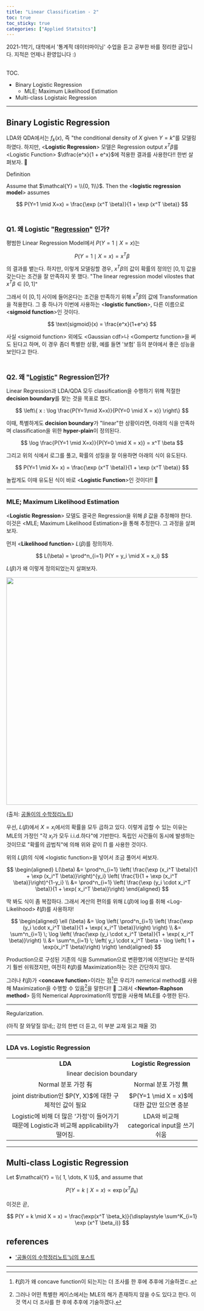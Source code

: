 ```yaml
---
title: "Linear Classification - 2"
toc: true
toc_sticky: true
categories: ["Applied Statsitcs"]
---
```



2021-1학기, 대학에서 '통계적 데이터마이닝' 수업을 듣고 공부한 바를 정리한 글입니다. 지적은 언제나 환영입니다 :)

<br><span class="statement-title">TOC.</span><br>

- Binary Logistic Regression
  - MLE; Maximum Likelihood Estimation
- Multi-class Logistaic Regression

<hr/>

## Binary Logistic Regression

LDA와 QDA에서는 $f_k(x)$, 즉 "the conditional density of $X$ given $Y=k$"를 모델링하였다. 하지만, \<**Logistic Regression**\> 모델은 Regression output $x^T \beta$를 \<Logistic Function\> $\dfrac{e^x}{1 + e^x}$에 적용한 결과를 사용한다!! 한번 살펴보자. 🤩

<span class="statement-title">Definition</span><br>

Assume that $\mathcal{Y} = \\{0, 1\\}$. Then the \<**logistic regression model**\> assumes

$$
P(Y=1 \mid X=x) = \frac{\exp (x^T \beta)}{1 + \exp (x^T \beta)}
$$

<br/>

<big><b>Q1. 왜 Logistic "<u>Regression</u>" 인가?</b></big>

평범한 Linear Regression Model에서 $P(Y = 1 \mid X = x)$는

$$
P(Y = 1 \mid X=x) = x^T \beta
$$

의 결과를 뱉는다. 하지만, 이렇게 모델링할 경우, $x^T \beta$의 값이 확률의 정의인 $[0, 1]$ 값을 갖는다는 조건을 잘 만족하지 못 했다. "The linear regression model vilostes that $x^T \beta \in [0, 1]$"

그래서 이 $[0, 1]$ 사이에 들어온다는 조건을 만족하기 위해 $x^T \beta$의 값에 Transformation을 적용한다. 그 중 하나가 이번에 사용하는 \<**logistic function**\>, 다른 이름으로 \<**sigmoid function**\>인 것이다.

$$
\text{sigmoid}(x) = \frac{e^x}{1+e^x}
$$

사실 \<sigmoid function\> 외에도 \<Gaussian cdf\>나 \<Gompertz function\>을 써도 된다고 하며, 이 경우 좀더 특별한 상황, 예를 들면 '보험' 등의 분야에서 좋은 성능을 보인다고 한다.

<br/>

<big><b>Q2. 왜 "<u>Logistic</u>" Regression인가?</b></big>

Linear Regression과 LDA/QDA 모두 classification을 수행하기 위해 적절한 **decision boundary**를 찾는 것을 목표로 했다.

$$
\left\{ x : \log \frac{P(Y=1\mid X=x)}{P(Y=0 \mid X = x)} \right\}
$$

이때, 특별하게도 **decision boundary**가 "linear"한 상황이라면, 아래의 식을 만족하며 classification을 위한 **hyper-plain**이 정의된다.

$$
\log \frac{P(Y=1 \mid X=x)}{P(Y=0 \mid X = x)} = x^T \beta
$$

그리고 위의 식에서 로그를 풀고, 확률의 성질을 잘 이용하면 아래의 식이 유도된다.

$$
P(Y=1 \mid X= x) = \frac{\exp (x^T \beta)}{1 + \exp (x^T \beta)}
$$

놀랍게도 이때 유도된 식이 바로 \<**Logistic Function**\>인 것이다!! 🤩

<hr/>

### MLE; Maximum Likelihood Estimation

\<**Logistic Regression**\> 모델도 결국은 Regression을 위해 $\beta$ 값을 추정해야 한다. 이것은 \<MLE; Maximum Likelihood Estimation\>을 통해 추정한다. 그 과정을 살펴보자.

먼저 \<**Likelihood function**\> $L(\beta)$를 정의하자.

$$
L(\beta) = \prod^n_{i=1} P(Y = y_i \mid X = x_i)
$$

$L(\beta)$가 왜 이렇게 정의되었는지 살펴보자.

<div class="img-wrapper">
  <img src="https://raw.githubusercontent.com/angeloyeo/angeloyeo.github.io/master/pics/2020-07-17-MLE/pic2.png" width="600px">
  <p>
  (출처: <a href="https://angeloyeo.github.io/2020/07/17/MLE">공돌이의 수학정리노트</a>)
  </p>
</div>

우선, $L(\beta)$에서 $X=x_i$에서의 확률을 모두 곱하고 있다. 이렇게 곱할 수 있는 이유는 MLE의 가정인 <span class="half_HL">"각 $x_i$가 모두 i.i.d.하다"</span>에 기반한다. 독립인 사건들이 동시에 발생하는 것이므로 "확률의 곱법칙"에 의해 위와 같이 $\prod$ 를 사용한 것이다.

위의 $L(\beta)$의 식에 \<logistic function\>을 넣어서 조금 풀어서 써보자.

$$
\begin{aligned}
L(\beta) &= \prod^n_{i=1} \left( \frac{\exp (x_i^T \beta)}{1 + \exp (x_i^T \beta)}\right)^{y_i} \left( \frac{1}{1 + \exp (x_i^T \beta)}\right)^{1-y_i} \\
&= \prod^n_{i=1} \left( \frac{\exp (y_i \cdot x_i^T \beta)}{1 + \exp( x_i^T \beta)}\right)
\end{aligned}
$$

딱 봐도 식이 좀 복잡하다. 그래서 계산의 편의를 위해 $L(\beta)$에 $\log$를 취해 \<Log-Likelihood\> $\ell(\beta)$를 사용하자!

$$
\begin{aligned}
\ell (\beta) &= \log \left( \prod^n_{i=1} \left( \frac{\exp (y_i \cdot x_i^T \beta)}{1 + \exp( x_i^T \beta)}\right) \right) \\
&= \sum^n_{i=1} \; \log \left( \frac{\exp (y_i \cdot x_i^T \beta)}{1 + \exp( x_i^T \beta)}\right) \\
&= \sum^n_{i=1} \; \left(  y_i \cdot x_i^T \beta - \log \left( 1 + \exp(x_i^T \beta)\right) \right)
\end{aligned}
$$

Production으로 구성된 기존의 식을 Summation으로 변환했기에 이전보다는 분석하기 훨씬 쉬워졌지만, 여전히 $\ell (\beta)$를 Maximization하는 것은 간단하지 않다.

그러나 $\ell (\beta)$가 \<**concave function**\>이라는 점[^1]은 우리가 <span class="half_HL">nemerical method를 사용해 Maximization을 수행할 수 있음</span>[^2]을 말한다!! 🤩 그래서 \<**Newton-Raphson method**\> 등의 Nemerical Approximation의 방법을 사용해 MLE를 수행한 된다.

<hr/>

<span class="statement-title">Regularization.</span><br>

(아직 잘 와닿질 않네;; 강의 한번 더 듣고, 이 부분 교재 읽고 채울 것)

<hr/>

### LDA vs. Logistic Regression

<table style="text-align: center; table-layout:fixed">
<th>LDA</th>
<th>Logistic Regression</th>
<tr>
    <td colspan="2">linear decision boundary</td>
</tr>
<tr>
    <td>Normal 분포 가정 有</td>
    <td>Normal 분포 가정 無</td>
</tr>
<tr>
    <td>joint distribution인 $P(Y, X)$에 대한 구체적인 값이 필요</td>
    <td>$P(Y=1 \mid X = x)$에 대한 값만 있으면 충분</td>
</tr>
<tr>
    <td>Logistic에 비해 더 많은 '가정'이 들어가기 때문에 Logistic과 비교해 applicability가 떨어짐.</td>
    <td>LDA와 비교해 categorical input을 쓰기 쉬움</td>
</tr>
</table>

<hr/>

## Multi-class Logistic Regression

Let $\mathcal{Y} = \\{ 1, \dots, K \\}$, and assume that

$$
P(Y = k \mid X = x) \propto \exp (x^T \beta_k)
$$

이것은 곧,

$$
P(Y = k \mid X = x) = \frac{\exp(x^T \beta_k)}{\displaystyle \sum^K_{i=1} \exp (x^T \beta_i)}
$$



## references

- ['공돌이의 수학정리노트'님의 포스트](https://angeloyeo.github.io/2020/07/17/MLE)

<hr/>

[^1]: $\ell (\beta)$가 왜 concave function이 되는지는 더 조사를 한 후에 추후에 기술하겠ㄷ.

[^2]: 그러나 어떤 특별한 케이스에서는 MLE의 해가 존재하지 않을 수도 있다고 한다. 이것 역시 더 조사를 한 후에 추후에 기술하겠다.